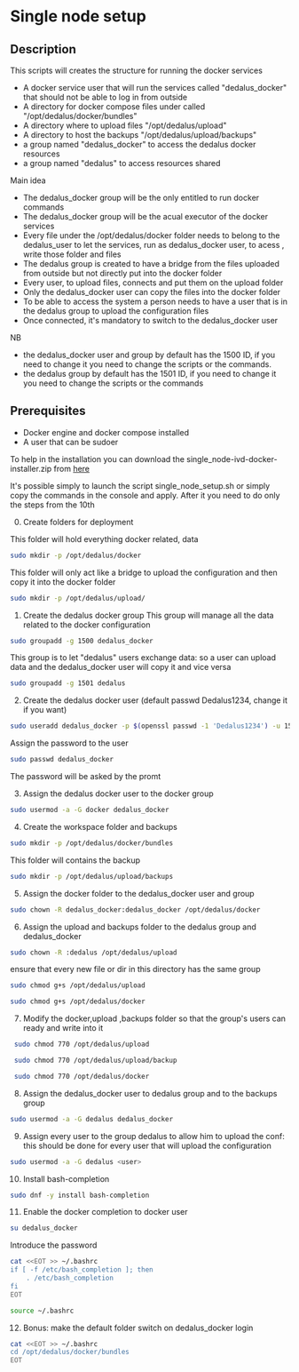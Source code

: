# Single node setup

## Description
This scripts will creates the structure for running the docker services

- A docker service user that will run the services called "dedalus_docker" that should not be able to log in from outside
- A directory for docker compose files under called "/opt/dedalus/docker/bundles"
- A directory where to upload files "/opt/dedalus/upload"
- A directory to host the backups "/opt/dedalus/upload/backups"
- a group named "dedalus_docker" to access the dedalus docker resources
- a group named "dedalus" to access resources shared

Main idea
- The dedalus_docker group will be the only entitled to run docker commands
- The dedalus_docker group will be the acual executor of the docker services
- Every file under the /opt/dedalus/docker folder needs to belong to the dedalus_user to let the services, run as dedalus_docker user, to acess , write those folder and files
- The dedalus group is created to have a bridge from the files uploaded from outside but not directly put into the docker folder
- Every user, to upload files, connects and put them on the upload folder
- Only the dedalus_docker user can copy the files into the docker folder
- To be able to access the system a person needs to have a user that is in the dedalus group to upload the configuration files
- Once connected, it's mandatory to switch to the dedalus_docker user

NB
- the dedalus_docker user and group by default has the 1500 ID, if you need to change it you need to change the scripts or the commands.
- the dedalus group by default has the 1501 ID, if you need to change it you need to change the scripts or the commands


## Prerequisites
- Docker engine and docker compose installed
- A user that can be sudoer

To help in the installation you can download the single_node-ivd-docker-installer.zip
 from [here](https://github.com/dedalus-ivd/ivd-ais-docker-solution/releases)<br>

It's possible simply to launch the script single_node_setup.sh or simply copy the commands in the console and apply.
After it you need to do only the steps from the 10th

0. Create folders for deployment

This folder will hold everything docker related, data
```bash
sudo mkdir -p /opt/dedalus/docker
```
This folder will only act like a bridge to upload the configuration and then copy it into the docker folder
```bash
sudo mkdir -p /opt/dedalus/upload/
```

1. Create the dedalus docker group
This group will manage all the data related to the docker configuration
```bash
sudo groupadd -g 1500 dedalus_docker
```
This group is to let "dedalus" users exchange data: so a user can upload data and the dedalus_docker user will copy it and vice versa
```bash
sudo groupadd -g 1501 dedalus
```

2. Create the dedalus docker user (default passwd Dedalus1234, change it if you want)
```bash
sudo useradd dedalus_docker -p $(openssl passwd -1 'Dedalus1234') -u 1500 -g dedalus_docker -m -s /bin/bash 
```

Assign the password to the user
```bash
sudo passwd dedalus_docker
```
The password will be asked by the promt

3. Assign the dedalus docker user to the docker group
```bash
sudo usermod -a -G docker dedalus_docker  
```

4. Create the workspace folder and backups

```bash
sudo mkdir -p /opt/dedalus/docker/bundles
```
This folder will contains the backup
```bash
sudo mkdir -p /opt/dedalus/upload/backups
```

5. Assign the docker folder to the dedalus_docker user and group
```bash
sudo chown -R dedalus_docker:dedalus_docker /opt/dedalus/docker
```
6. Assign the upload and backups folder to the dedalus group and dedalus_docker

```bash
sudo chown -R :dedalus /opt/dedalus/upload
```

ensure that every new file or dir in this directory has the same group

```bash
sudo chmod g+s /opt/dedalus/upload
```
```bash
sudo chmod g+s /opt/dedalus/docker
```
7. Modify the docker,upload ,backups folder so that the group's users can ready and write into it

```bash
 sudo chmod 770 /opt/dedalus/upload
```
```bash
 sudo chmod 770 /opt/dedalus/upload/backup
```
```bash
 sudo chmod 770 /opt/dedalus/docker
```

8. Assign the dedalus_docker user to dedalus group and to the backups group

```bash
sudo usermod -a -G dedalus dedalus_docker 
```

9. Assign every user to the group dedalus to allow him to upload the conf: this should be done for every user that will upload the configuration

```bash
sudo usermod -a -G dedalus <user> 
```

10. Install bash-completion
```bash
sudo dnf -y install bash-completion
```
11. Enable the docker completion to docker user
```bash
su dedalus_docker
```
Introduce the password

```bash
cat <<EOT >> ~/.bashrc
if [ -f /etc/bash_completion ]; then
    . /etc/bash_completion
fi
EOT
```

```bash
source ~/.bashrc
```

12. Bonus: make the default folder switch on dedalus_docker login
```bash
cat <<EOT >> ~/.bashrc
cd /opt/dedalus/docker/bundles
EOT
```
